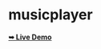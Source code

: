 # musicplayer

<a href="https://pankaj9891.github.io/musicplayer/"><strong>➥ Live Demo</strong></a>
